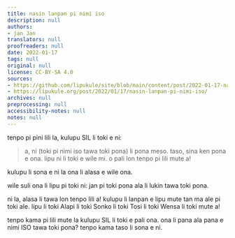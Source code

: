 ```yaml
---
title: nasin lanpan pi nimi iso
description: null
authors:
- jan Jan
translators: null
proofreaders: null
date: 2022-01-17
tags: null
original: null
license: CC-BY-SA 4.0
sources:
- https://github.com/lipukule/site/blob/main/content/post/2022-01-17-nasin-lanpan-pi-nimi-iso.md
- https://lipukule.org/post/2022/01/17/nasin-lanpan-pi-nimi-iso/
archives: null
preprocessing: null
accessibility-notes: null
notes: null
---
```


tenpo pi pini lili la, kulupu SIL li toki e ni:

> a, ni (toki pi nimi iso tawa toki pona) li pona meso. taso, sina ken pona e ona. lipu ni li toki e wile mi. o pali lon tenpo pi lili mute a!

kulupu li sona e ni la ona li alasa e wile ona.

wile suli ona li lipu pi toki ni: jan pi toki pona ala li lukin tawa toki pona.

ni la, alasa li tawa lon tenpo lili a! kulupu li lanpan e lipu mute tan ma ale pi toki ale. lipu li toki Alapi li toki Sonko li toki Tosi li toki Wensa li toki mute a!

tenpo kama pi lili mute la kulupu SIL li toki e pali ona. ona li pana ala pana e nimi ISO tawa toki pona? tenpo kama taso li sona e ni.
